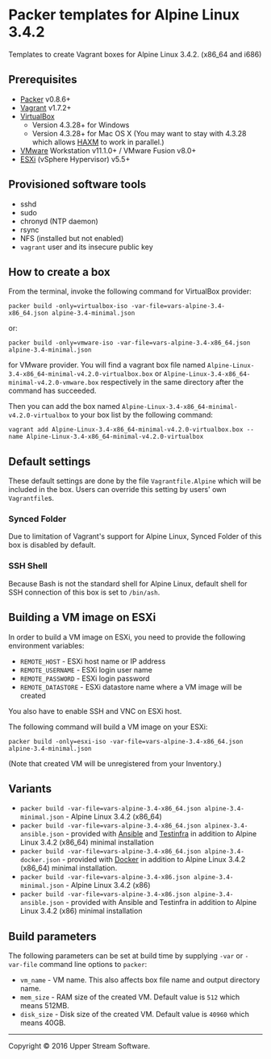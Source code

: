 # Packer templates for Alpine Linux 3.4.2

Templates to create Vagrant boxes for Alpine Linux 3.4.2. (x86_64 and i686)

## Prerequisites

* [Packer] v0.8.6+
* [Vagrant] v1.7.2+
* [VirtualBox]
	* Version 4.3.28+ for Windows
	* Version 4.3.28+ for Mac OS X (You may want to stay with 4.3.28 which allows [HAXM] to work in parallel.)
* [VMware] Workstation v11.1.0+ / VMware Fusion v8.0+
* [ESXi] (vSphere Hypervisor) v5.5+

[ESXi]: http://www.vmware.com/products/vsphere-hypervisor
        "Free VMware vSphere Hypervisor, Free Virtualization (ESXi)"
[HAXM]: https://software.intel.com/en-us/android/articles/intel-hardware-accelerated-execution-manager
        "Intel&reg; Hardware Accelerated Execution Manager"
[Packer]: https://www.packer.io/ "Packer by HashiCorp"
[Vagrant]: https://www.vagrantup.com/ "Vagrant"
[VirtualBox]: https://www.virtualbox.org/ "Oracle VM VirtualBox"
[VMware]: http://www.vmware.com/ "VMware Virtualization for Desktop &amp; Server, Application, Public &amp; Hybrid Clouds"

## Provisioned software tools

* sshd
* sudo
* chronyd (NTP daemon)
* rsync
* NFS (installed but not enabled)
* `vagrant` user and its insecure public key

## How to create a box

From the terminal, invoke the following command for VirtualBox provider:

	packer build -only=virtualbox-iso -var-file=vars-alpine-3.4-x86_64.json alpine-3.4-minimal.json

or:

	packer build -only=vmware-iso -var-file=vars-alpine-3.4-x86_64.json alpine-3.4-minimal.json

for VMware provider.
You will find a vagrant box file named `Alpine-Linux-3.4-x86_64-minimal-v4.2.0-virtualbox.box` or
`Alpine-Linux-3.4-x86_64-minimal-v4.2.0-vmware.box` respectively in the same directory after the command has succeeded.

Then you can add the box named `Alpine-Linux-3.4-x86_64-minimal-v4.2.0-virtualbox` to your box list
by the following command:

	vagrant add Alpine-Linux-3.4-x86_64-minimal-v4.2.0-virtualbox.box --name Alpine-Linux-3.4-x86_64-minimal-v4.2.0-virtualbox

## Default settings

These default settings are done by the file `Vagrantfile.Alpine` which will be included in the box.
Users can override this setting by users' own `Vagrantfile`s.

### Synced Folder

Due to limitation of Vagrant's support for Alpine Linux, Synced Folder of this box is disabled by default.

### SSH Shell

Because Bash is not the standard shell for Alpine Linux, default shell for SSH connection of this box
is set to `/bin/ash`.

## Building a VM image on ESXi

In order to build a VM image on ESXi, you need to provide the following environment variables:

* `REMOTE_HOST` - ESXi host name or IP address
* `REMOTE_USERNAME` - ESXi login user name
* `REMOTE_PASSWORD` - ESXi login password
* `REMOTE_DATASTORE` - ESXi datastore name where a VM image will be created

You also have to enable SSH and VNC on ESXi host.

The following command will build a VM image on your ESXi:

    packer build -only=esxi-iso -var-file=vars-alpine-3.4-x86_64.json alpine-3.4-minimal.json

(Note that created VM will be unregistered from your Inventory.)

## Variants

* `packer build -var-file=vars-alpine-3.4-x86_64.json alpine-3.4-minimal.json` - Alpine Linux 3.4.2 (x86_64)
* `packer build -var-file=vars-alpine-3.4-x86_64.json alpinex-3.4-ansible.json` - provided with [Ansible] and [Testinfra] in addition to Alpine Linux 3.4.2 (x86_64) minimal installation
* `packer build -var-file=vars-alpine-3.4-x86_64.json alpine-3.4-docker.json` - provided with [Docker] in addition to Alpine Linux 3.4.2 (x86_64) minimal installation.
* `packer build -var-file=vars-alpine-3.4-x86.json alpine-3.4-minimal.json` - Alpine Linux 3.4.2 (x86)
* `packer build -var-file=vars-alpine-3.4-x86.json alpine-3.4-ansible.json` - provided with Ansible and Testinfra in addition to Alpine Linux 3.4.2 (x86) minimal installation

[Ansible]: https://www.ansible.com/ "Ansible is Simple IT Automation"
[Docker]: https://www.docker.com/ "Docker - Build, Ship and Run Any App, Anywhere"
[Testinfra]: https://testinfra.readthedocs.io/en/latest/ "Testinfra test your infrastructure &mdash; testinfra 1.1.3.dev24 documentation"

## Build parameters

The following parameters can be set at build time by supplying `-var` or `-var-file` command line options to `packer`:

* `vm_name` - VM name.  This also affects box file name and output directory name.
* `mem_size` - RAM size of the created VM.  Default value is `512` which means 512MB.
* `disk_size` - Disk size of the created VM.  Default value is `40960` which means 40GB.

- - -

Copyright &copy; 2016 Upper Stream Software.
